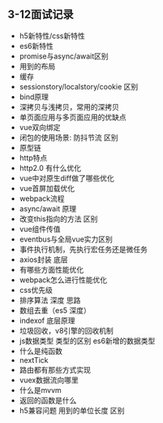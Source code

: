 ## 3-12面试记录
* h5新特性/css新特性
* es6新特性
* promise与async/await区别
* 用到的布局
* 缓存
* sessionstory/localstory/cookie 区别
* bind原理
* 深拷贝与浅拷贝，常用的深拷贝
* 单页面应用与多页面应用的优缺点
* vue双向绑定
* 闭包的使用场景: 防抖节流 区别
* 原型链
* http特点
* http2.0 有什么优化
* vue中对原生diff做了哪些优化
* vue首屏加载优化
* webpack流程
* async/await 原理
* 改变this指向的方法 区别
* vue组件传值
* eventbus与全局vue实力区别
* 事件执行机制，先执行宏任务还是微任务
* axios封装 底层
* 有哪些方面性能优化
* webpack怎么进行性能优化
* css优先级
* 排序算法 深度 思路
* 数组去重（es5 深度）
* indexof 底层原理
* 垃圾回收，v8引擎的回收机制
* js数据类型 类型的区别 es6新增的数据类型
* 什么是纯函数
* nextTick
* 路由都有那些方式实现
* vuex数据流向哪里
* 什么是mvvm
* 返回的函数是什么
* h5兼容问题 用到的单位长度 区别
